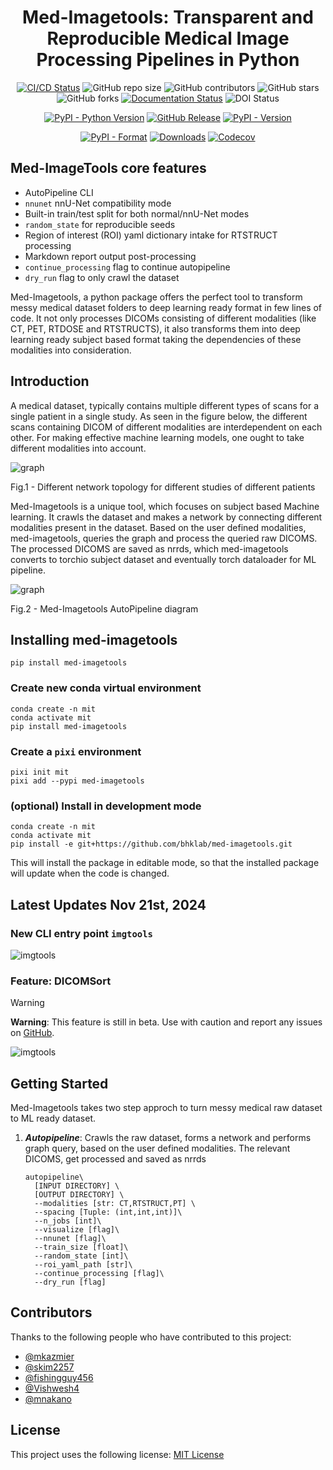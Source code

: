<div align="center">

# Med-Imagetools: Transparent and Reproducible Medical Image Processing Pipelines in Python


[![CI/CD Status](https://github.com/bhklab/med-imagetools/actions/workflows/main.yml/badge.svg)](https://github.com/bhklab/med-imagetools/actions/workflows/main.yml)
![GitHub repo size](https://img.shields.io/github/repo-size/bhklab/med-imagetools)
![GitHub contributors](https://img.shields.io/github/contributors/bhklab/med-imagetools)
![GitHub stars](https://img.shields.io/github/stars/bhklab/med-imagetools?style=social)
![GitHub forks](https://img.shields.io/github/forks/bhklab/med-imagetools?style=social)
[![Documentation Status](https://readthedocs.org/projects/med-imagetools/badge/?version=documentation)](https://med-imagetools.readthedocs.io/en/documentation/?badge=documentation)
![DOI Status](https://zenodo.org/badge/243786996.svg)

[![PyPI - Python Version](https://img.shields.io/pypi/pyversions/med-imagetools)](https://pypi.org/project/med-imagetools/)
[![GitHub Release](https://img.shields.io/github/v/release/bhklab/med-imagetools?include_prereleases&label=pre-release)](https://github.com/bhklab/med-imagetools/releases)
[![PyPI - Version](https://img.shields.io/pypi/v/med-imagetools?label=stable-pypi)](https://pypi.org/project/med-imagetools/)

[![PyPI - Format](https://img.shields.io/pypi/format/med-imagetools)](https://pypi.org/project/med-imagetools/)
[![Downloads](https://static.pepy.tech/badge/med-imagetools)](https://pepy.tech/project/med-imagetools)
[![Codecov](https://img.shields.io/codecov/c/github/bhklab/med-imagetools?labelColor=violet&color=white)](https://codecov.io/gh/bhklab/med-imagetools)


</div>
<!--intro-start-->

## Med-ImageTools core features

* AutoPipeline CLI
* `nnunet` nnU-Net compatibility mode
* Built-in train/test split for both normal/nnU-Net modes
* `random_state` for reproducible seeds
* Region of interest (ROI) yaml dictionary intake for RTSTRUCT processing
* Markdown report output post-processing
* `continue_processing` flag to continue autopipeline
* `dry_run` flag to only crawl the dataset

Med-Imagetools, a python package offers the perfect tool to transform messy medical dataset folders to deep learning ready format in few lines of code. It not only processes DICOMs consisting of different modalities (like CT, PET, RTDOSE and RTSTRUCTS), it also transforms them into deep learning ready subject based format taking the dependencies of these modalities into consideration.  

## Introduction

A medical dataset, typically contains multiple different types of scans for a single patient in a single study. As seen in the figure below, the different scans containing DICOM of different modalities are interdependent on each other. For making effective machine learning models, one ought to take different modalities into account.

![graph](https://github.com/bhklab/med-imagetools/blob/main/images/graph.png?raw=true)

Fig.1 - Different network topology for different studies of different patients

Med-Imagetools is a unique tool, which focuses on subject based Machine learning. It crawls the dataset and makes a network by connecting different modalities present in the dataset. Based on the user defined modalities, med-imagetools, queries the graph and process the queried raw DICOMS. The processed DICOMS are saved as nrrds, which med-imagetools converts to torchio subject dataset and eventually torch dataloader for ML pipeline.

![graph](https://github.com/bhklab/med-imagetools/blob/main/images/autopipeline.png?raw=true)

Fig.2 - Med-Imagetools AutoPipeline diagram

## Installing med-imagetools

```console
pip install med-imagetools
```

### Create new conda virtual environment

```console
conda create -n mit
conda activate mit
pip install med-imagetools
```

### Create a `pixi` environment

```console
pixi init mit
pixi add --pypi med-imagetools
```

### (optional) Install in development mode

```console
conda create -n mit
conda activate mit
pip install -e git+https://github.com/bhklab/med-imagetools.git
```

This will install the package in editable mode, so that the installed package will update when the code is changed.
<!--intro-end-->
## Latest Updates Nov 21st, 2024

### New CLI entry point `imgtools`

![imgtools](https://github.com/bhklab/med-imagetools/blob/main/images/imgtools_help.png?raw=true)

### Feature: DICOMSort

> [!WARNING]
> **Warning**: This feature is still in beta. Use with caution and report any issues on [GitHub](https://github.com/bhklab/med-imagetools/issues).

![imgtools](https://github.com/bhklab/med-imagetools/blob/main/images/dicomsort_help.png?raw=true)


## Getting Started

Med-Imagetools takes two step approch to turn messy medical raw dataset to ML ready dataset.  

1. ***Autopipeline***: Crawls the raw dataset, forms a network and performs graph query, based on the user defined modalities. The relevant DICOMS, get processed and saved as nrrds

    ```console
    autopipeline\
      [INPUT DIRECTORY] \
      [OUTPUT DIRECTORY] \
      --modalities [str: CT,RTSTRUCT,PT] \
      --spacing [Tuple: (int,int,int)]\
      --n_jobs [int]\
      --visualize [flag]\
      --nnunet [flag]\
      --train_size [float]\
      --random_state [int]\
      --roi_yaml_path [str]\
      --continue_processing [flag]\
      --dry_run [flag]
    ```

## Contributors

Thanks to the following people who have contributed to this project:

* [@mkazmier](https://github.com/mkazmier)
* [@skim2257](https://github.com/skim2257)
* [@fishingguy456](https://github.com/fishingguy456)
* [@Vishwesh4](https://github.com/Vishwesh4)
* [@mnakano](https://github.com/mnakano)

## License

This project uses the following license: [MIT License](https://github.com/bhklab/med-imagetools/blob/master/LICENSE)
